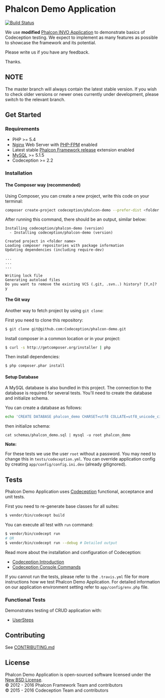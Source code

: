 # Phalcon Demo Application 

[![Build Status](https://travis-ci.org/Codeception/phalcon-demo.svg?branch=master)][phalcon-demo]

We use **modified** [Phalcon INVO Application][1] to demonstrate basics of Codeception testing.
We expect to implement as many features as possible to showcase the framework and its
potential.

Please write us if you have any feedback.

Thanks.

## NOTE

The master branch will always contain the latest stable version. If you wish
to check older versions or newer ones currently under development, please
switch to the relevant branch.

## Get Started

### Requirements

* PHP >= 5.4
* [Nginx][2] Web Server with [PHP-FPM][3] enabled
* Latest stable [Phalcon Framework release][4] extension enabled
* [MySQL][5] >= 5.1.5
* Codeception >= 2.2

### Installation

#### The Composer way (recommended)

Using Composer, you can create a new project, write this code on your terminal:

```sh
composer create-project codeception/phalcon-demo --prefer-dist <folder name>
```

After running this command, there should be an output, similar below:

```
Installing codeception/phalcon-demo (version)
  - Installing codeception/phalcon-demo (version)

Created project in <folder name>
Loading composer repositories with package information
Updating dependencies (including require-dev)

...
...
...

Writing lock file
Generating autoload files
Do you want to remove the existing VCS (.git, .svn..) history? [Y,n]? y
```

#### The Git way

Another way to fetch project by using `git clone`:

First you need to clone this repository:

```sh
$ git clone git@github.com:Codeception/phalcon-demo.git
```

Install composer in a common location or in your project:

```sh
$ curl -s http://getcomposer.org/installer | php
```

Then install dependencies:

```sh
$ php composer.phar install
```

#### Setup Database

A MySQL database is also bundled in this project. The connection to the database is required for several tests.
You'll need to create the database and initialize schema.

You can create a database as follows:

```sh
echo 'CREATE DATABASE phalcon_demo CHARSET=utf8 COLLATE=utf8_unicode_ci' | mysql -u root
```

then initialize schema:

```
cat schemas/phalcon_demo.sql | mysql -u root phalcon_demo
```

**Note:**

For these tests we use the user `root` without a password. You may need to change this in `tests/codeception.yml`.
You can override application config by creating `app/config/config.ini.dev` (already gitignored).

## Tests

Phalcon Demo Application uses [Codeception][6] functional, acceptance and unit tests.

First you need to re-generate base classes for all suites:

```sh
$ vendor/bin/codecept build
```

You can execute all test with `run` command:

```sh
$ vendor/bin/codecept run
# OR
$ vendor/bin/codecept run --debug # Detailed output
```

Read more about the installation and configuration of Codeception:

* [Codeception Introduction][7]
* [Codeception Console Commands][8]

If you cannot run the tests, please refer to the `.travis.yml` file for more instructions how we test Phalcon Demo Application.
For detailed information on our application environment setting refer to `app/config/env.php` file.

### Functional Tests

Demonstrates testing of CRUD application with:

* [UserSteps][9]

## Contributing

See [CONTRIBUTING.md][15]

## License

Phalcon Demo Application is open-sourced software licensed under the [New BSD License][16].<br>
© 2012 - 2016 Phalcon Framework Team and contributors<br>
© 2015 - 2016 Codeception Team and contributors

[phalcon-demo]: https://travis-ci.org/Codeception/phalcon-demo
[1]: https://github.com/phalcon/invo/
[2]: http://nginx.org/
[3]: http://php.net/manual/en/install.fpm.php
[4]: https://github.com/phalcon/cphalcon/releases
[5]: https://www.mysql.com/
[6]: http://codeception.com/
[7]: http://codeception.com/docs/01-Introduction
[8]: http://codeception.com/docs/reference/Commands
[9]: https://github.com/Codeception/phalcon-demo/blob/master/tests/_support/User/Functional/UserSteps.php
[15]: https://github.com/Codeception/phalcon-demo/blob/master/CONTRIBUTING.md
[16]: https://github.com/Codeception/phalcon-demo/blob/master/LICENSE.txt
